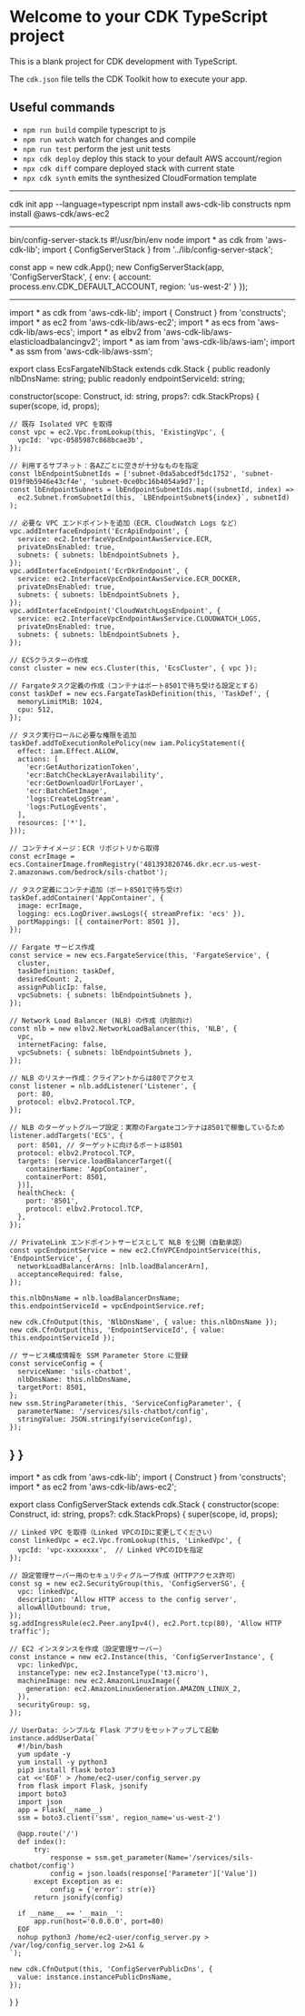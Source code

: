# Welcome to your CDK TypeScript project

This is a blank project for CDK development with TypeScript.

The `cdk.json` file tells the CDK Toolkit how to execute your app.

## Useful commands

* `npm run build`   compile typescript to js
* `npm run watch`   watch for changes and compile
* `npm run test`    perform the jest unit tests
* `npx cdk deploy`  deploy this stack to your default AWS account/region
* `npx cdk diff`    compare deployed stack with current state
* `npx cdk synth`   emits the synthesized CloudFormation template


-----------------------------
cdk init app --language=typescript
npm install aws-cdk-lib constructs
npm install @aws-cdk/aws-ec2

-------------------------------
bin/config-server-stack.ts
#!/usr/bin/env node
import * as cdk from 'aws-cdk-lib';
import { ConfigServerStack } from '../lib/config-server-stack';

const app = new cdk.App();
new ConfigServerStack(app, 'ConfigServerStack', {
  env: { account: process.env.CDK_DEFAULT_ACCOUNT, region: 'us-west-2' }
});


----------------
import * as cdk from 'aws-cdk-lib';
import { Construct } from 'constructs';
import * as ec2 from 'aws-cdk-lib/aws-ec2';
import * as ecs from 'aws-cdk-lib/aws-ecs';
import * as elbv2 from 'aws-cdk-lib/aws-elasticloadbalancingv2';
import * as iam from 'aws-cdk-lib/aws-iam';
import * as ssm from 'aws-cdk-lib/aws-ssm';

export class EcsFargateNlbStack extends cdk.Stack {
  public readonly nlbDnsName: string;
  public readonly endpointServiceId: string;

  constructor(scope: Construct, id: string, props?: cdk.StackProps) {
    super(scope, id, props);

    // 既存 Isolated VPC を取得
    const vpc = ec2.Vpc.fromLookup(this, 'ExistingVpc', {
      vpcId: 'vpc-0585987c868bcae3b',
    });

    // 利用するサブネット：各AZごとに空きが十分なものを指定
    const lbEndpointSubnetIds = ['subnet-0da5abcedf5dc1752', 'subnet-019f9b5946e43cf4e', 'subnet-0ce0bc16b4054a9d7'];
    const lbEndpointSubnets = lbEndpointSubnetIds.map((subnetId, index) =>
      ec2.Subnet.fromSubnetId(this, `LBEndpointSubnet${index}`, subnetId)
    );

    // 必要な VPC エンドポイントを追加（ECR、CloudWatch Logs など）
    vpc.addInterfaceEndpoint('EcrApiEndpoint', {
      service: ec2.InterfaceVpcEndpointAwsService.ECR,
      privateDnsEnabled: true,
      subnets: { subnets: lbEndpointSubnets },
    });
    vpc.addInterfaceEndpoint('EcrDkrEndpoint', {
      service: ec2.InterfaceVpcEndpointAwsService.ECR_DOCKER,
      privateDnsEnabled: true,
      subnets: { subnets: lbEndpointSubnets },
    });
    vpc.addInterfaceEndpoint('CloudWatchLogsEndpoint', {
      service: ec2.InterfaceVpcEndpointAwsService.CLOUDWATCH_LOGS,
      privateDnsEnabled: true,
      subnets: { subnets: lbEndpointSubnets },
    });

    // ECSクラスターの作成
    const cluster = new ecs.Cluster(this, 'EcsCluster', { vpc });

    // Fargateタスク定義の作成（コンテナはポート8501で待ち受ける設定とする）
    const taskDef = new ecs.FargateTaskDefinition(this, 'TaskDef', {
      memoryLimitMiB: 1024,
      cpu: 512,
    });

    // タスク実行ロールに必要な権限を追加
    taskDef.addToExecutionRolePolicy(new iam.PolicyStatement({
      effect: iam.Effect.ALLOW,
      actions: [
        'ecr:GetAuthorizationToken',
        'ecr:BatchCheckLayerAvailability',
        'ecr:GetDownloadUrlForLayer',
        'ecr:BatchGetImage',
        'logs:CreateLogStream',
        'logs:PutLogEvents',
      ],
      resources: ['*'],
    }));

    // コンテナイメージ：ECR リポジトリから取得
    const ecrImage = ecs.ContainerImage.fromRegistry('481393820746.dkr.ecr.us-west-2.amazonaws.com/bedrock/sils-chatbot');

    // タスク定義にコンテナ追加（ポート8501で待ち受け）
    taskDef.addContainer('AppContainer', {
      image: ecrImage,
      logging: ecs.LogDriver.awsLogs({ streamPrefix: 'ecs' }),
      portMappings: [{ containerPort: 8501 }],
    });

    // Fargate サービス作成
    const service = new ecs.FargateService(this, 'FargateService', {
      cluster,
      taskDefinition: taskDef,
      desiredCount: 2,
      assignPublicIp: false,
      vpcSubnets: { subnets: lbEndpointSubnets },
    });

    // Network Load Balancer (NLB) の作成（内部向け）
    const nlb = new elbv2.NetworkLoadBalancer(this, 'NLB', {
      vpc,
      internetFacing: false,
      vpcSubnets: { subnets: lbEndpointSubnets },
    });

    // NLB のリスナー作成：クライアントからは80でアクセス
    const listener = nlb.addListener('Listener', {
      port: 80,
      protocol: elbv2.Protocol.TCP,
    });

    // NLB のターゲットグループ設定：実際のFargateコンテナは8501で稼働しているため
    listener.addTargets('ECS', {
      port: 8501, // ターゲットに向けるポートは8501
      protocol: elbv2.Protocol.TCP,
      targets: [service.loadBalancerTarget({
        containerName: 'AppContainer',
        containerPort: 8501,
      })],
      healthCheck: {
        port: '8501',
        protocol: elbv2.Protocol.TCP,
      },
    });

    // PrivateLink エンドポイントサービスとして NLB を公開（自動承認）
    const vpcEndpointService = new ec2.CfnVPCEndpointService(this, 'EndpointService', {
      networkLoadBalancerArns: [nlb.loadBalancerArn],
      acceptanceRequired: false,
    });

    this.nlbDnsName = nlb.loadBalancerDnsName;
    this.endpointServiceId = vpcEndpointService.ref;

    new cdk.CfnOutput(this, 'NlbDnsName', { value: this.nlbDnsName });
    new cdk.CfnOutput(this, 'EndpointServiceId', { value: this.endpointServiceId });

    // サービス構成情報を SSM Parameter Store に登録
    const serviceConfig = {
      serviceName: 'sils-chatbot',
      nlbDnsName: this.nlbDnsName,
      targetPort: 8501,
    };
    new ssm.StringParameter(this, 'ServiceConfigParameter', {
      parameterName: '/services/sils-chatbot/config',
      stringValue: JSON.stringify(serviceConfig),
    });
  }
}
--------------------

import * as cdk from 'aws-cdk-lib';
import { Construct } from 'constructs';
import * as ec2 from 'aws-cdk-lib/aws-ec2';

export class ConfigServerStack extends cdk.Stack {
  constructor(scope: Construct, id: string, props?: cdk.StackProps) {
    super(scope, id, props);

    // Linked VPC を取得（Linked VPCのIDに変更してください）
    const linkedVpc = ec2.Vpc.fromLookup(this, 'LinkedVpc', {
      vpcId: 'vpc-xxxxxxxx',  // Linked VPCのIDを指定
    });

    // 設定管理サーバー用のセキュリティグループ作成（HTTPアクセス許可）
    const sg = new ec2.SecurityGroup(this, 'ConfigServerSG', {
      vpc: linkedVpc,
      description: 'Allow HTTP access to the config server',
      allowAllOutbound: true,
    });
    sg.addIngressRule(ec2.Peer.anyIpv4(), ec2.Port.tcp(80), 'Allow HTTP traffic');

    // EC2 インスタンスを作成（設定管理サーバー）
    const instance = new ec2.Instance(this, 'ConfigServerInstance', {
      vpc: linkedVpc,
      instanceType: new ec2.InstanceType('t3.micro'),
      machineImage: new ec2.AmazonLinuxImage({
        generation: ec2.AmazonLinuxGeneration.AMAZON_LINUX_2,
      }),
      securityGroup: sg,
    });

    // UserData: シンプルな Flask アプリをセットアップして起動
    instance.addUserData(`
      #!/bin/bash
      yum update -y
      yum install -y python3
      pip3 install flask boto3
      cat <<'EOF' > /home/ec2-user/config_server.py
      from flask import Flask, jsonify
      import boto3
      import json
      app = Flask(__name__)
      ssm = boto3.client('ssm', region_name='us-west-2')
      
      @app.route('/')
      def index():
          try:
              response = ssm.get_parameter(Name='/services/sils-chatbot/config')
              config = json.loads(response['Parameter']['Value'])
          except Exception as e:
              config = {'error': str(e)}
          return jsonify(config)
      
      if __name__ == '__main__':
          app.run(host='0.0.0.0', port=80)
      EOF
      nohup python3 /home/ec2-user/config_server.py > /var/log/config_server.log 2>&1 &
    `);

    new cdk.CfnOutput(this, 'ConfigServerPublicDns', {
      value: instance.instancePublicDnsName,
    });
  }
}
